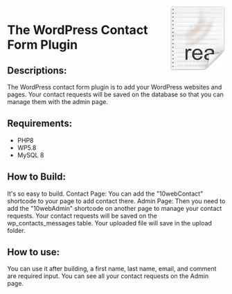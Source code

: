 <img src="icon.png" align="right" />

# The WordPress Contact Form Plugin
## Descriptions:
The WordPress contact form plugin is to add your WordPress websites and pages.
Your contact requests will be saved on the database so that you can manage them with the admin page.


## Requirements:
- PHP8
- WP5.8
- MySQL 8

## How to Build:
It's so easy to build.
Contact Page: You can add the "10webContact" shortcode to your page to add contact there.
Admin Page: Then you need to add the "10webAdmin" shortcode on another page to manage your contact requests.
Your contact requests will be saved on the wp_contacts_messages table.
Your uploaded file will save in the upload folder.

## How to use:
You can use it after building, a first name, last name, email, and comment are required input.
You can see all your contact requests on the Admin page.


